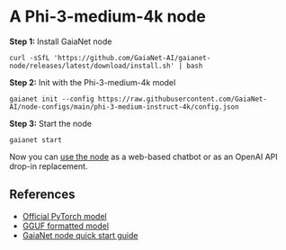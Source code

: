 # A Phi-3-medium-4k node 

**Step 1:** Install GaiaNet node

```
curl -sSfL 'https://github.com/GaiaNet-AI/gaianet-node/releases/latest/download/install.sh' | bash
```

**Step 2:** Init with the Phi-3-medium-4k model

```
gaianet init --config https://raw.githubusercontent.com/GaiaNet-AI/node-configs/main/phi-3-medium-instruct-4k/config.json
```

**Step 3:** Start the node

```
gaianet start
```

Now you can [use the node](https://docs.gaianet.ai/user-guide/mynode) as a web-based chatbot or as an OpenAI API drop-in replacement.

## References

* [Official PyTorch model](https://huggingface.co/microsoft/Phi-3-medium-4k-instruct)
* [GGUF formatted model](https://huggingface.co/gaianet/Phi-3-medium-4k-instruct-GGUF)
* [GaiaNet node quick start guide](https://docs.gaianet.ai/node-guide/quick-start)
